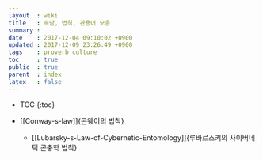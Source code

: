 ```yaml
---
layout  : wiki
title   : 속담, 법칙, 관용어 모음
summary :
date    : 2017-12-04 09:10:02 +0900
updated : 2017-12-09 23:26:49 +0900
tags    : proverb culture
toc     : true
public  : true
parent  : index
latex   : false
---
```

* TOC
{:toc}

* [[Conway-s-law]]{콘웨이의 법칙}
    * [[Lubarsky-s-Law-of-Cybernetic-Entomology]]{루바르스키의 사이버네틱 곤충학 법칙}
